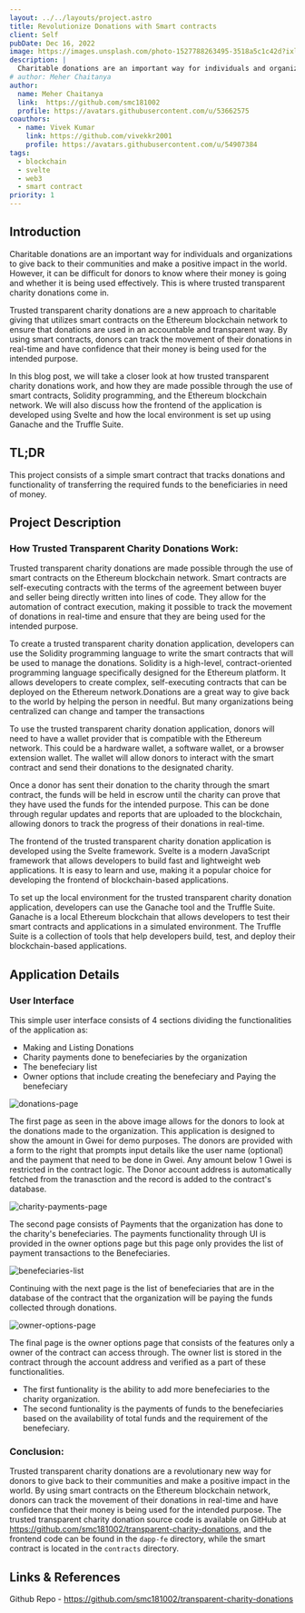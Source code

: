 ```yaml
---
layout: ../../layouts/project.astro
title: Revolutionize Donations with Smart contracts
client: Self
pubDate: Dec 16, 2022
image: https://images.unsplash.com/photo-1527788263495-3518a5c1c42d?ixlib=rb-4.0.3&ixid=MnwxMjA3fDB8MHxwaG90by1wYWdlfHx8fGVufDB8fHx8&auto=format&fit=crop&w=908&q=80
description: |
  Charitable donations are an important way for individuals and organizations to give back to their communities and make a positive impact in the world. However, it can be difficult for donors to know where their money is going and whether it is being used effectively. This is where trusted transparent charity donations come in.
# author: Meher Chaitanya
author: 
  name: Meher Chaitanya
  link:  https://github.com/smc181002
  profile: https://avatars.githubusercontent.com/u/53662575
coauthors:
  - name: Vivek Kumar
    link: https://github.com/vivekkr2001
    profile: https://avatars.githubusercontent.com/u/54907384
tags:
  - blockchain
  - svelte
  - web3
  - smart contract
priority: 1
---
```


## Introduction
Charitable donations are an important way for individuals and organizations to give back to their communities and make a positive impact in the world. However, it can be difficult for donors to know where their money is going and whether it is being used effectively. This is where trusted transparent charity donations come in.

Trusted transparent charity donations are a new approach to charitable giving that utilizes smart contracts on the Ethereum blockchain network to ensure that donations are used in an accountable and transparent way. By using smart contracts, donors can track the movement of their donations in real-time and have confidence that their money is being used for the intended purpose.

In this blog post, we will take a closer look at how trusted transparent charity donations work, and how they are made possible through the use of smart contracts, Solidity programming, and the Ethereum blockchain network. We will also discuss how the frontend of the application is developed using Svelte and how the local environment is set up using Ganache and the Truffle Suite.

## TL;DR

This project consists of a simple smart contract that tracks 
donations and functionality of transferring the required funds 
to the beneficiaries in need of money.

## Project Description

### How Trusted Transparent Charity Donations Work:

Trusted transparent charity donations are made possible through the use of smart contracts on the Ethereum blockchain network. Smart contracts are self-executing contracts with the terms of the agreement between buyer and seller being directly written into lines of code. They allow for the automation of contract execution, making it possible to track the movement of donations in real-time and ensure that they are being used for the intended purpose.

To create a trusted transparent charity donation application, developers can use the Solidity programming language to write the smart contracts that will be used to manage the donations. Solidity is a high-level, contract-oriented programming language specifically designed for the Ethereum platform. It allows developers to create complex, self-executing contracts that can be deployed on the Ethereum network.Donations are a great way to give back to the world by helping 
the person in needful.  But many organizations being centralized 
can change and tamper the transactions

To use the trusted transparent charity donation application, donors will need to have a wallet provider that is compatible with the Ethereum network. This could be a hardware wallet, a software wallet, or a browser extension wallet. The wallet will allow donors to interact with the smart contract and send their donations to the designated charity.

Once a donor has sent their donation to the charity through the smart contract, the funds will be held in escrow until the charity can prove that they have used the funds for the intended purpose. This can be done through regular updates and reports that are uploaded to the blockchain, allowing donors to track the progress of their donations in real-time.

The frontend of the trusted transparent charity donation application is developed using the Svelte framework. Svelte is a modern JavaScript framework that allows developers to build fast and lightweight web applications. It is easy to learn and use, making it a popular choice for developing the frontend of blockchain-based applications.

To set up the local environment for the trusted transparent charity donation application, developers can use the Ganache tool and the Truffle Suite. Ganache is a local Ethereum blockchain that allows developers to test their smart contracts and applications in a simulated environment. The Truffle Suite is a collection of tools that help developers build, test, and deploy their blockchain-based applications.

## Application Details

### User Interface

This simple user interface consists of 4 sections dividing the 
functionalities of the application as:

- Making and Listing Donations
- Charity payments done to benefeciaries by the organization
- The benefeciary list
- Owner options that include creating the benefeciary and Paying the benefeciary

![donations-page](../../assets/project/transparent-charity-donations/donations-page.png)

The first page as seen in the above image allows for the donors to look at the donations made to the organization. This application is designed to show the amount in Gwei for demo purposes. The donors are provided with a form to the right that prompts input details like the user name (optional) and the payment that need to be done in Gwei. Any amount below 1 Gwei is restricted in the contract logic. The Donor account address is automatically fetched from the tranasction and the record is added to the contract's database.

![charity-payments-page](../../assets/project/transparent-charity-donations/charity-payments-page.png)

The second page consists of Payments that the organization has done to the charity's benefeciaries. The payments functionality through UI is provided in the owner options page but this page only provides the list of payment transactions to the Benefeciaries.

![benefeciaries-list](../../assets/project/transparent-charity-donations/benefeciaries-list.png)

Continuing with the next page is the list of benefeciaries that are in the database of the contract that the organization will be paying the funds collected through donations.

![owner-options-page](../../assets/project/transparent-charity-donations/owner-options-page.png)

The final page is the owner options page that consists of the features only a owner of the contract can access through. The owner list is stored in the contract through the account address and verified as a part of these functionalities.

- The first funtionality is the ability to add more benefeciaries to the charity organization.
- The second funtionality is the payments of funds to the benefeciaries based on the availability of total funds and the requirement of the benefeciary.

### Conclusion:

Trusted transparent charity donations are a revolutionary new way for donors to give back to their communities and make a positive impact in the world. By using smart contracts on the Ethereum blockchain network, donors can track the movement of their donations in real-time and have confidence that their money is being used for the intended purpose. The trusted transparent charity donation source code is available on GitHub at https://github.com/smc181002/transparent-charity-donations, and the frontend code can be found in the `dapp-fe` directory, while the smart contract is located in the `contracts` directory.

## Links & References

Github Repo - https://github.com/smc181002/transparent-charity-donations
